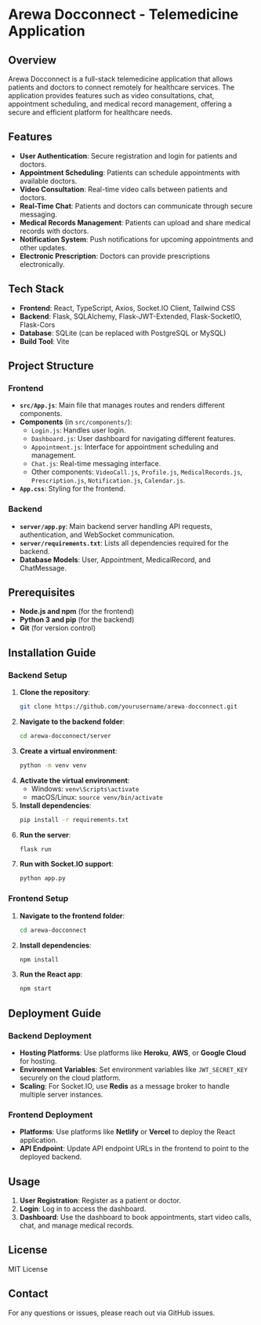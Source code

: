# Arewa Docconnect - Telemedicine Application

## Overview
Arewa Docconnect is a full-stack telemedicine application that allows patients and doctors to connect remotely for healthcare services. The application provides features such as video consultations, chat, appointment scheduling, and medical record management, offering a secure and efficient platform for healthcare needs.

## Features
- **User Authentication**: Secure registration and login for patients and doctors.
- **Appointment Scheduling**: Patients can schedule appointments with available doctors.
- **Video Consultation**: Real-time video calls between patients and doctors.
- **Real-Time Chat**: Patients and doctors can communicate through secure messaging.
- **Medical Records Management**: Patients can upload and share medical records with doctors.
- **Notification System**: Push notifications for upcoming appointments and other updates.
- **Electronic Prescription**: Doctors can provide prescriptions electronically.

## Tech Stack
- **Frontend**: React, TypeScript, Axios, Socket.IO Client, Tailwind CSS
- **Backend**: Flask, SQLAlchemy, Flask-JWT-Extended, Flask-SocketIO, Flask-Cors
- **Database**: SQLite (can be replaced with PostgreSQL or MySQL)
- **Build Tool**: Vite

## Project Structure
### Frontend
- **`src/App.js`**: Main file that manages routes and renders different components.
- **Components** (in `src/components/`): 
  - `Login.js`: Handles user login.
  - `Dashboard.js`: User dashboard for navigating different features.
  - `Appointment.js`: Interface for appointment scheduling and management.
  - `Chat.js`: Real-time messaging interface.
  - Other components: `VideoCall.js`, `Profile.js`, `MedicalRecords.js`, `Prescription.js`, `Notification.js`, `Calendar.js`.
- **`App.css`**: Styling for the frontend.

### Backend
- **`server/app.py`**: Main backend server handling API requests, authentication, and WebSocket communication.
- **`server/requirements.txt`**: Lists all dependencies required for the backend.
- **Database Models**: User, Appointment, MedicalRecord, and ChatMessage.

## Prerequisites
- **Node.js and npm** (for the frontend)
- **Python 3 and pip** (for the backend)
- **Git** (for version control)

## Installation Guide
### Backend Setup
1. **Clone the repository**:
   ```bash
   git clone https://github.com/yourusername/arewa-docconnect.git
   ```
2. **Navigate to the backend folder**:
   ```bash
   cd arewa-docconnect/server
   ```
3. **Create a virtual environment**:
   ```bash
   python -m venv venv
   ```
4. **Activate the virtual environment**:
   - Windows: `venv\Scripts\activate`
   - macOS/Linux: `source venv/bin/activate`
5. **Install dependencies**:
   ```bash
   pip install -r requirements.txt
   ```
6. **Run the server**:
   ```bash
   flask run
   ```
7. **Run with Socket.IO support**:
   ```bash
   python app.py
   ```

### Frontend Setup
1. **Navigate to the frontend folder**:
   ```bash
   cd arewa-docconnect
   ```
2. **Install dependencies**:
   ```bash
   npm install
   ```
3. **Run the React app**:
   ```bash
   npm start
   ```

## Deployment Guide
### Backend Deployment
- **Hosting Platforms**: Use platforms like **Heroku**, **AWS**, or **Google Cloud** for hosting.
- **Environment Variables**: Set environment variables like `JWT_SECRET_KEY` securely on the cloud platform.
- **Scaling**: For Socket.IO, use **Redis** as a message broker to handle multiple server instances.

### Frontend Deployment
- **Platforms**: Use platforms like **Netlify** or **Vercel** to deploy the React application.
- **API Endpoint**: Update API endpoint URLs in the frontend to point to the deployed backend.

## Usage
1. **User Registration**: Register as a patient or doctor.
2. **Login**: Log in to access the dashboard.
3. **Dashboard**: Use the dashboard to book appointments, start video calls, chat, and manage medical records.

## License
MIT License

## Contact
For any questions or issues, please reach out via GitHub issues.
